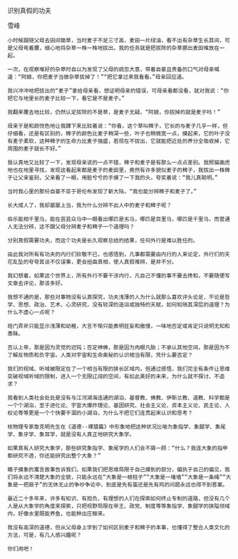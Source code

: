 识别真假的功夫

雪峰


    小时候跟随父母去田间锄草，当时麦子不足三寸高，麦田一片绿油，看不出有杂草生长其间，可是父母弯着腰，细心地将杂草一株一株地拔出，我的任务就是把拔除的杂草挪出麦田堆放在一起。

    一次，在观察堆好的杂草时自以为发现了父母的疏忽大意，带着自豪且责备的口气对母亲喊道：“阿娘，你把麦子当做杂草拔掉了！”“把它拿过来我看看。”母亲回应道。

    我兴冲冲地把拔出的“麦子”拿给母亲看，想证明母亲的错误，可母亲看都没看，就对我说：“你把它与地里长的麦子比较一下，看它是不是麦子。”

    我翻来覆去地比较，仍然认定拔除的不是草，是麦子无疑。“阿娘，你拔掉的就是麦子吗！”

    母亲于是和颜悦色地让我蹲下来比较着说：“你看，这个草叫稗子，它长的与麦子几乎一样，但仔细看，还是有区别的，稗子的颜色比麦子稍深一些，叶子也稍微宽一点，摸起来，它的叶子没有麦子柔软，这种稗子的生命力比麦子强盛，若现在不拔出，它就能把近处的养分全吸收掉，它周围的麦子就长不好。”

    我认真地又比较了一下，发现母亲说的一点不错，稗子和麦子是有那么一点点差别。我照猫画虎地也在地里寻找，发现这看起来都是麦子的麦田里，竟然有许多貌似麦子的稗子，我拔出一株稗子让父亲鉴别，父亲看了一眼，用脏兮兮的手摸了一下我的头，夸奖着说：“我儿真聪明。”

    当时我心里的那份自豪不亚于哥伦布发现了新大陆，“我也能分辨稗子和麦子了。”

    长大成人了，我却屡屡上当，我为什么分辨不出人中的麦子和稗子呢？

    伯乐能相千里马，能在芸芸众马中一眼看出哪匹是劣马，哪匹是百里马，哪匹是千里马，而普通人无法分辨，这不跟父母分辨麦子和稗子一个道理吗？

    分别真假需要功夫，而这个功夫是长久观察总结的结果，任何外行是难以胜任的。

    由此我对所有有功夫的内行们钦敬不已，也感悟到，凡事都需要由内行的人来论定，外行们的天花乱坠的夸夸其谈不仅误事，更会扭曲真相，使人真假难辨，是非不分。

    我幻想着，如果这个世界上，所有外行不要干涉内行，凡自己不懂的事不要去搀和，不要随便写文章去评论，那该多好。

    我想不通的是，那些对事物没有认真探究，功夫浅薄的人为什么就那么喜欢评头论足，不论是哲学、思想、政治、艺术、心灵研究，没有较深的造诣或独特的天赋，如何知晓其深层的道理？为什么不虚心一点呢？

    班门弄斧只能显示浅薄和幼稚，大言不惭只能表明狂妄和傲慢，一味地否定或肯定只说明无知和愚昧。

    否认上帝，那是因为灵觉的迟钝；否定神佛，那是因为肉眼凡胎；不承认其他空间，那是因为不了解反物质和负宇宙。人类对宇宙和生命奥秘的认识相当有限，凭什么要否定？

    我们的视域、听域被限定在了一个相当有限的狭长区域内，但通过感悟，我们完全有条件让思维突破视域听域的限制，进入一个无限辽阔的空间，有如此美好的未来，为什么就不探讨、不追求？

    我看到人类社会处处是没有与江河湖海连通的湖泊，基督教、佛教、伊斯兰教、道教、科学都是一个个湖泊，至于进化论、宇宙大爆炸理论、基因研究、社会主义论、资本主义论、民主论、人权论等等更是一个个快要干涸的小湖泊，为什么不把它们连贯起来认识和思考？

    核物理专家詹克明先生在《道德--裸猿篇》中形象地把这种状况比喻为象指学、象腿学、象尾学、象牙学、象耳学，就是没有人真正地研究大象学。

    如果真有人研究大象学，那些研究象指学、象尾学的人们会不屑一顾：“什么？我连大象的指甲都研究不透，你还能研究出整个大象？”

    瞎子摸象的寓言故事告诉我们，如果我们把思维局限于自己摸到的部分，偏执于自己的偏见，我们将永远不清楚大象的全貌，只能永远在“大象是一根柱子”“大象是一堵墙”“大象是一条绳”“大象是一把扇子”的无休无止的争吵争论中，到底是先有蛋还是先有鸡的问题永远也得不到答案。

    最近二十多年来，许多有知识、有抱负、有理想的人们在探索如何终止专制的道路，但没有几个人是从大象学的角度来探索，只把视野局限在帝王、政党、制度等等象指学、象腿学的狭隘领域内，好像水里既能养鱼，也能种出庄稼来。

    我没有高深的道德，但从父母身上学到了如何区别麦子和稗子的本事，也懂得了整合人类文化的方法，可是，有几人感兴趣呢？

    你们闹吧！




